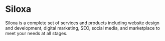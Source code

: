# Siloxa

Siloxa is a complete set of services and products including website design and development, digital marketing, SEO, social media, and marketplace to meet your needs at all stages.
